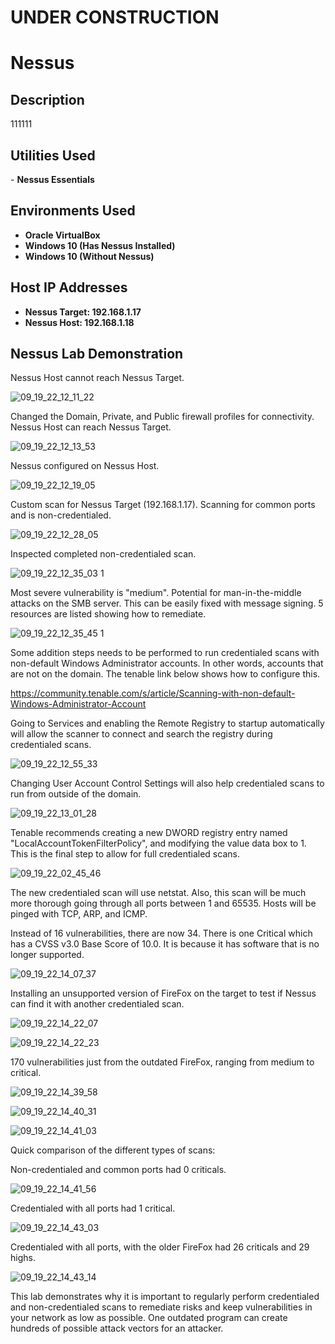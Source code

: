 <h1>UNDER CONSTRUCTION</h1>

<h1>Nessus</h1>

<h2>Description</h2>
111111
<br />

<h2>Utilities Used</h2>
- <b>Nessus Essentials</b> 

<h2>Environments Used </h2>

- <b>Oracle VirtualBox</b> 
- <b>Windows 10 (Has Nessus Installed)</b> 
- <b>Windows 10 (Without Nessus)</b>




<h2>Host IP Addresses</h2>

- <b>Nessus Target: 192.168.1.17</b> 
- <b>Nessus Host: 192.168.1.18</b> 


<h2>Nessus Lab Demonstration</h2>

Nessus Host cannot reach Nessus Target.

![09_19_22_12_11_22](https://user-images.githubusercontent.com/112909705/191384959-6a95c215-d274-4b53-b6aa-1416388515f0.png)

Changed the Domain, Private, and Public firewall profiles for connectivity. Nessus Host can reach Nessus Target.

![09_19_22_12_13_53](https://user-images.githubusercontent.com/112909705/191394026-4423a4d3-132c-4e25-82b1-6e3109515988.png)

Nessus configured on Nessus Host.

![09_19_22_12_19_05](https://user-images.githubusercontent.com/112909705/191394086-cf8ccf5b-4ffe-4d83-9ff6-420c6a333410.png)

Custom scan for Nessus Target (192.168.1.17). Scanning for common ports and is non-credentialed. 

![09_19_22_12_28_05](https://user-images.githubusercontent.com/112909705/191394122-0629401e-0a67-4d2f-88cf-5893ae090724.png)

Inspected completed non-credentialed scan. 

![09_19_22_12_35_03 1](https://user-images.githubusercontent.com/112909705/191394163-fa34b7b9-c5ee-4ffe-908e-622acb6b2e9d.png)

Most severe vulnerability is "medium". Potential for man-in-the-middle attacks on the SMB server. This can be easily fixed with message signing. 5 resources are listed showing how to remediate.

![09_19_22_12_35_45 1](https://user-images.githubusercontent.com/112909705/191394181-3e4ddefb-820d-4e4e-9f15-a0551092858f.png)

Some addition steps needs to be performed to run credentialed scans with non-default Windows Administrator accounts. In other words, accounts that are not on the domain. The tenable link below shows how to configure this.

https://community.tenable.com/s/article/Scanning-with-non-default-Windows-Administrator-Account

Going to Services and enabling the Remote Registry to startup automatically will allow the scanner to connect and search the registry during credentialed scans. 

![09_19_22_12_55_33](https://user-images.githubusercontent.com/112909705/191394208-56ad2c11-f281-4a4d-92db-e9d9c2a8b1f1.png)

Changing User Account Control Settings will also help credentialed scans to run from outside of the domain. 

![09_19_22_13_01_28](https://user-images.githubusercontent.com/112909705/191394259-3f54e7e5-0474-4fc8-a3c9-148b42e489b2.png)

Tenable recommends creating a new DWORD registry entry named "LocalAccountTokenFilterPolicy", and modifying the value data box to 1. This is the final step to allow for full credentialed scans.  

![09_19_22_02_45_46](https://user-images.githubusercontent.com/112909705/191394311-fe839852-1818-4b9a-b681-584ab29b46d4.png)

The new credentialed scan will use netstat. Also, this scan will be much more thorough going through all ports between 1 and 65535. Hosts will be pinged with TCP, ARP, and ICMP. 

Instead of 16 vulnerabilities, there are now 34. There is one Critical which has a CVSS v3.0 Base Score of 10.0. It is because it has software that is no longer supported. 

![09_19_22_14_07_37](https://user-images.githubusercontent.com/112909705/191394360-201aebfc-e3c8-44cf-b770-c2108035e2c8.png)

Installing an unsupported version of FireFox on the target to test if Nessus can find it with another credentialed scan.  

![09_19_22_14_22_07](https://user-images.githubusercontent.com/112909705/191394391-dd3a0e88-0ed4-4c84-8377-80620aa9fd48.png)

![09_19_22_14_22_23](https://user-images.githubusercontent.com/112909705/191394400-3f816453-bb9b-4bc6-95ef-455094162d93.png)

170 vulnerabilities just from the outdated FireFox, ranging from medium to critical.  

![09_19_22_14_39_58](https://user-images.githubusercontent.com/112909705/191394429-5734cb18-d9b0-4e3a-891f-e833f41ef4fb.png)

![09_19_22_14_40_31](https://user-images.githubusercontent.com/112909705/191394467-cb02f907-869d-4326-9586-b145e2139d16.png)

![09_19_22_14_41_03](https://user-images.githubusercontent.com/112909705/191394561-17ba6b3b-0102-4b49-9916-ea56426ef6da.png)

Quick comparison of the different types of scans: 

Non-credentialed and common ports had 0 criticals.

![09_19_22_14_41_56](https://user-images.githubusercontent.com/112909705/191394596-428f75ac-f132-4aaa-839c-e4d6e17f03e4.png)

Credentialed with all ports had 1 critical. 

![09_19_22_14_43_03](https://user-images.githubusercontent.com/112909705/191394620-9f31a444-aa3c-4d14-8fda-30aca8493c6c.png)

Credentialed with all ports, with the older FireFox had 26 criticals and 29 highs.

![09_19_22_14_43_14](https://user-images.githubusercontent.com/112909705/191394664-d10c421d-ddef-4e8b-992c-8237506b0303.png)

This lab demonstrates why it is important to regularly perform credentialed and non-credentialed scans to remediate risks and keep vulnerabilities in your network as low as possible. One outdated program can create hundreds of possible attack vectors for an attacker. 




